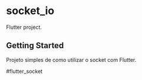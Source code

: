 # socket_io

Flutter project.

## Getting Started

Projeto simples de como utilizar o socket com Flutter.

#flutter_socket




